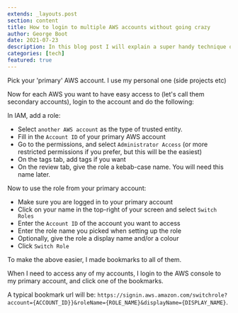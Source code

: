 ```yaml
---
extends: _layouts.post
section: content
title: How to login to multiple AWS accounts without going crazy
author: George Boot
date: 2021-07-23
description: In this blog post I will explain a super handy technique on how to organise access to multiple AWS accounts.
categories: [tech]
featured: true
---
```


Pick your 'primary' AWS account. I use my personal one (side projects etc)

Now for each AWS you want to have easy access to (let's call them secondary accounts), login to the account and do the following:

In IAM, add a role:
- Select `another AWS account` as the type of trusted entity.
- Fill in the `Account ID` of your primary AWS account
- Go to the permissions, and select `Administrator Access` (or more restricted permissions if you prefer, but this will be the easiest)
- On the tags tab, add tags if you want
- On the review tab, give the role a kebab-case name. You will need this name later.

Now to use the role from your primary account:
- Make sure you are logged in to your primary account
- Click on your name in the top-right of your screen and select `Switch Roles`
- Enter the `Account ID` of the account you want to access
- Enter the role name you picked when setting up the role
- Optionally, give the role a display name and/or a colour
- Click `Switch Role`

To make the above easier, I made bookmarks to all of them.

When I need to access any of my accounts, I login to the AWS console to my primary account, and click one of the bookmarks.

A typical bookmark url will be: `https://signin.aws.amazon.com/switchrole?account={ACCOUNT_ID}}&roleName={ROLE_NAME}&displayName={DISPLAY_NAME}`.